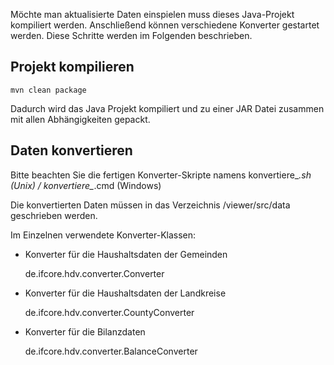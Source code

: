 Möchte man aktualisierte Daten einspielen muss dieses Java-Projekt
kompiliert werden. Anschließend können verschiedene Konverter gestartet werden.
Diese Schritte werden im Folgenden beschrieben.

Projekt kompilieren
-------------------

	mvn clean package

Dadurch wird das Java Projekt kompiliert und zu einer JAR Datei zusammen
mit allen Abhängigkeiten gepackt.

Daten konvertieren
------------------

Bitte beachten Sie die fertigen Konverter-Skripte namens konvertiere_*.sh (Unix) / konvertiere_*.cmd (Windows)

Die konvertierten Daten müssen in das Verzeichnis /viewer/src/data geschrieben werden.

Im Einzelnen verwendete Konverter-Klassen:

*	Konverter für die Haushaltsdaten der Gemeinden

	de.ifcore.hdv.converter.Converter <Einnahmen-Datei> <Ausgaben-Datei> <Einwohnerzahl-Datei> <Flaechen-Datei> <Ausgabe-Verzeichnis>

*	Konverter für die Haushaltsdaten der Landkreise

	de.ifcore.hdv.converter.CountyConverter <Einnahmen-Datei> <Ausgaben-Datei> <Einwohnerzahl-Datei> <Flaechen-Datei> <Ausgabe-Verzeichnis>

*	Konverter für die Bilanzdaten

	de.ifcore.hdv.converter.BalanceConverter <Bilanzdaten-Datei> <Ausgabe-Verzeichnis>


